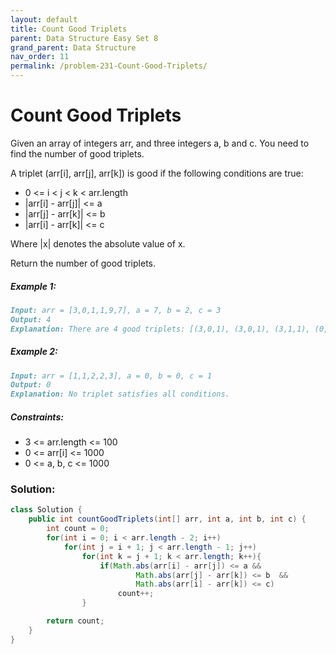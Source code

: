 ```yaml
---
layout: default
title: Count Good Triplets
parent: Data Structure Easy Set 8
grand_parent: Data Structure
nav_order: 11
permalink: /problem-231-Count-Good-Triplets/
---
```

# Count Good Triplets
Given an array of integers arr, and three integers a, b and c. You need to find the number of good triplets.

A triplet (arr[i], arr[j], arr[k]) is good if the following conditions are true:

* 0 <= i < j < k < arr.length
* |arr[i] - arr[j]| <= a
* |arr[j] - arr[k]| <= b
* |arr[i] - arr[k]| <= c

Where |x| denotes the absolute value of x.

Return the number of good triplets.

##### Example 1:
```markdown
Input: arr = [3,0,1,1,9,7], a = 7, b = 2, c = 3
Output: 4
Explanation: There are 4 good triplets: [(3,0,1), (3,0,1), (3,1,1), (0,1,1)].
```
##### Example 2:
```markdown
Input: arr = [1,1,2,2,3], a = 0, b = 0, c = 1
Output: 0
Explanation: No triplet satisfies all conditions.
```
##### Constraints:
* 3 <= arr.length <= 100
* 0 <= arr[i] <= 1000
* 0 <= a, b, c <= 1000

### Solution:
```java
class Solution {
    public int countGoodTriplets(int[] arr, int a, int b, int c) {
        int count = 0;
        for(int i = 0; i < arr.length - 2; i++)
            for(int j = i + 1; j < arr.length - 1; j++)
                for(int k = j + 1; k < arr.length; k++){
                    if(Math.abs(arr[i] - arr[j]) <= a &&
                            Math.abs(arr[j] - arr[k]) <= b  &&
                            Math.abs(arr[i] - arr[k]) <= c)
                        count++;
                }

        return count;
    }
}
```